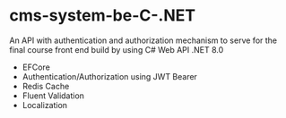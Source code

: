# cms-system-be-C-.NET
An API with authentication and authorization mechanism to serve for the final course front end build by using C# Web API .NET 8.0
* EFCore
* Authentication/Authorization using JWT Bearer
* Redis Cache
* Fluent Validation
* Localization
